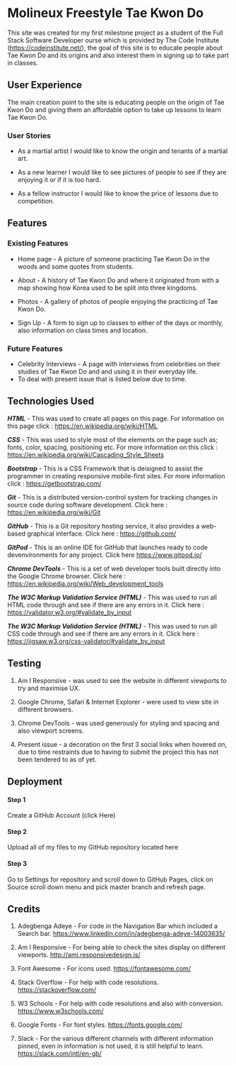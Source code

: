 # Molineux Freestyle Tae Kwon Do

This site was created for my first milestone project as a student of the Full Stack Software Developer ourse which is provided by The Code Institute (https://codeinstitute.net/),
the goal of this site is to educate people about Tae Kwon Do and its origins and also interest them in signing up to take part in classes.

## User Experience

 The main creation point to the site is educating people on the origin of Tae Kwon Do and giving them an affordable option to take up lessons to learn Tae Kwon Do.

 ### User Stories

 * As a martial artist I would like to know the origin and tenants of a martial art.

 * As a new learner I would like to see pictures of people to see if they are enjoying it or if it is too hard.

 * As a fellow instructor I would like to know the price of lessons due to competition.

## Features

 ### Existing Features

 * Home page - A picture of someone practicing Tae Kwon Do in the woods and some quotes from students. 

 * About - A history of Tae Kwon Do and where it originated from with a map showing how Korea used to be split into three kingdoms.

 * Photos - A gallery of photos of people enjoying the practicing of Tae Kwon Do.

 * Sign Up -  A form to sign up to classes to either of the days or monthly, also information on class times and location.

 ### Future Features

 * Celebrity Interviews - A page with interviews from celebrities on their studies of Tae Kwon Do and and using it in their everyday life.
 * To deal with present issue that is listed below due to time.

## Technologies Used

  **_HTML_** - This was used to create all pages on this page. For information on this page click : https://en.wikipedia.org/wiki/HTML

  **_CSS_** - This was used to style most of the elements on the page such as; fonts, color, spacing, positioning etc. For more information on this click : https://en.wikipedia.org/wiki/Cascading_Style_Sheets

  **_Bootstrap_** - This is a CSS Framework that is deisigned to assist the programmer in creating responsive mobile-first sites. For more information click : https://getbootstrap.com/

  **_Git_** - This is a distributed version-control system for tracking changes in source code during software development. Click here : https://en.wikipedia.org/wiki/Git

  **_GitHub_** - This is a Git repository hosting service, it also provides a web-based graphical interface. Click here : https://github.com/ 

  **_GitPod_** - This is an online IDE for GitHub that launches ready to code devenvironments for any project. Click here https://www.gitpod.io/

  **_Chrome DevTools_** - This is a set of web developer tools built directly into the Google Chrome browser. Click here : https://en.wikipedia.org/wiki/Web_development_tools 

  **_The W3C Markup Validation Service (HTML)_** - This was used to run all HTML code through and see if there are any errors in it. Click here : https://validator.w3.org/#validate_by_input

  **_The W3C Markup Validation Service (HTML)_** - This was used to run all CSS code through and see if there are any errors in it. Click here : https://jigsaw.w3.org/css-validator/#validate_by_input

## Testing

 1. Am I Responsive - was used to see the website in different viewports to try and maximise UX.

 2. Google Chrome, Safari & Internet Explorer - were used to view site in different browsers.

 3. Chrome DevTools - was used generously for styling and spacing and also viewport screens.

 4. Present issue - a decoration on the first 3 social links when hovered on, due to time restraints due to having to submit the project this has not been tendered to as of yet.

## Deployment

 #### Step 1

 Create a GitHub Account <a src="https://github.com/">(click Here)</a>

 #### Step 2

 Upload all of my files to my GitHub repository located <a src="https://github.com/bubbly16/molineux-freestyle-taekwondo">here</a>

 #### Step 3

 Go to Settings for repository and scroll down to GitHub Pages, click on Source scroll down menu and pick master branch and refresh page.



## Credits

 1. Adegbenga Adeye - For code in the Navigation Bar which included a Search bar. https://www.linkedin.com/in/adegbenga-adeye-14003635/

 2. Am I Responsive - For being able to check the sites display on different viewports. http://ami.responsivedesign.is/

 3. Font Awesome - For icons used. https://fontawesome.com/

 4. Stack Overflow - For help with code resolutions. https://stackoverflow.com/

 5. W3 Schools - For help with code resolutions and also with conversion. https://www.w3schools.com/

 6. Google Fonts - For font styles. https://fonts.google.com/ 

 7. Slack - For the various different channels with different information pinned, even in information is not used, it is still helpful to learn. https://slack.com/intl/en-gb/